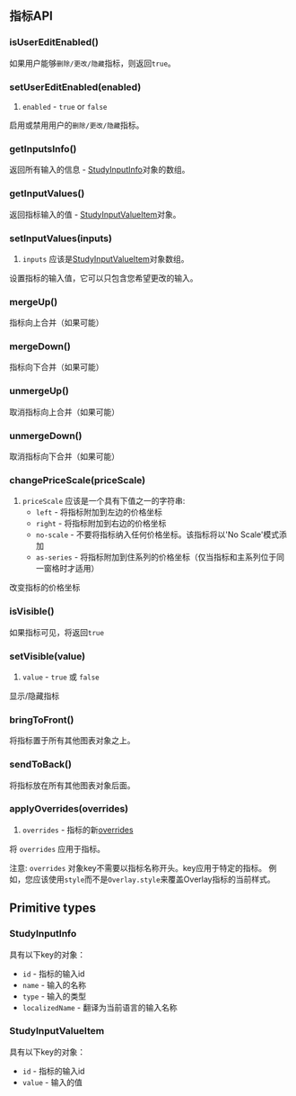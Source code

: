 ## 指标API

### isUserEditEnabled()

如果用户能够`删除/更改/隐藏`指标，则返回`true`。

### setUserEditEnabled(enabled)

1. `enabled` - `true` or `false`

启用或禁用用户的`删除/更改/隐藏`指标。

### getInputsInfo()

返回所有输入的信息 - [StudyInputInfo](#studyinputinfo)对象的数组。

### getInputValues()

返回指标输入的值 - [StudyInputValueItem](#studyinputvalueitem)对象。

### setInputValues(inputs)

1. `inputs` 应该是[StudyInputValueItem](#studyinputvalueitem)对象数组。

设置指标的输入值，它可以只包含您希望更改的输入。

### mergeUp()

指标向上合并（如果可能）

### mergeDown()

指标向下合并（如果可能）

### unmergeUp()

取消指标向上合并（如果可能）

### unmergeDown()

取消指标向下合并（如果可能）

### changePriceScale(priceScale)

1. `priceScale` 应该是一个具有下值之一的字符串:
    * `left` - 将指标附加到左边的价格坐标
    * `right` - 将指标附加到右边的价格坐标
    * `no-scale` - 不要将指标纳入任何价格坐标。该指标将以'No Scale'模式添加
    * `as-series` - 将指标附加到住系列的价格坐标（仅当指标和主系列位于同一窗格时才适用）

改变指标的价格坐标

### isVisible()

如果指标可见，将返回`true`

### setVisible(value)

1. `value` - `true` 或 `false`

显示/隐藏指标

### bringToFront()

将指标置于所有其他图表对象之上。

### sendToBack()

将指标放在所有其他图表对象后面。

### applyOverrides(overrides)

1. `overrides` - 指标的新[overrides](Studies-Overrides.md)

将 `overrides` 应用于指标。

注意: `overrides` 对象key不需要以指标名称开头。key应用于特定的指标。
例如，您应该使用`style`而不是`Overlay.style`来覆盖Overlay指标的当前样式。

## Primitive types

### StudyInputInfo

具有以下key的对象：

* `id` - 指标的输入id
* `name` - 输入的名称
* `type` - 输入的类型
* `localizedName` - 翻译为当前语言的输入名称

### StudyInputValueItem

具有以下key的对象：

* `id` - 指标的输入id
* `value` - 输入的值
